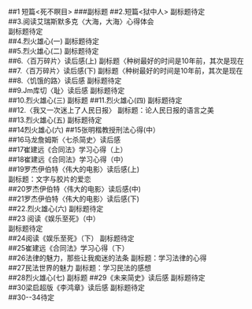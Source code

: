 ##1 短篇<死不瞑目>
###副标题
##2.短篇<狱中人> 
副标题待定  
##3.阅读艾瑞斯默多克〈大海，大海〉心得体会  
副标题待定  
##4.烈火雄心(一) 
副标题待定  
##5.烈火雄心(二) 
副标题待定  
##6.〈百万碎片〉读后感(上)
副标题〈种树最好的时间是10年前，其次是现在  
##7.〈百万碎片〉读后感(下)
副标题〈种树最好的时间是10年前，其次是现在
##8.〈饥饿的路〉读后感
副标题待定  
##9.Jm库切〈耻〉读后感
副标题待定  
##10.烈火雄心(三) 
副标题
##11.烈火雄心(四) 
副标题待定   
##12.〈我又一次迷上了人民日报〉
副标题：论人民日报的语言之美  
##13.烈火雄心(五) 
副标题待定  
##14烈火雄心(六) 
##15张明楷教授刑法心得(中）  
##16马龙詹姆斯〈七杀简史〉读后感  
##17崔建远《合同法》学习心得（上）  
##18崔建远《合同法》学习心得（中）  
##19罗杰伊伯特〈伟大的电影〉读后感(上)  
副标题：文字与胶片的爱恋  
##20罗杰伊伯特〈伟大的电影〉读后感(中)  
##21罗杰伊伯特〈伟大的电影〉读后感(下)  
##22.烈火雄心(六) 
副标题待定  
##23 阅读《娱乐至死》（中）  
副标题待定  
##24阅读《娱乐至死》（下）
副标题待定  
##25崔建远《合同法》学习心得（下）  
##26法律的魅力，那些让我痴迷的法条
副标题：学习法律的心得   
##27民法世界的魅力
副标题：学习民法的感想  
##28烈火雄心(七) 
副标题
##29《未来简史》读后感
副标题待定  
##30梁启超版《李鸿章》读后感
副标题待定  
##30--34待定

